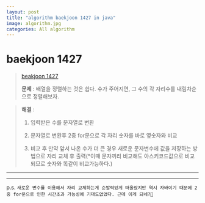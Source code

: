 ```yaml
---  
layout: post  
title: "algorithm baekjoon 1427 in java"  
image: algorithm.jpg  
categories: All algorithm  
---  
```


# baekjoon 1427  

> [beakjoon 1427](https://www.acmicpc.net/problem/1427)  
>   
> **문제** : 배열을 정렬하는 것은 쉽다. 수가 주어지면, 그 수의 각 자리수를 내림차순으로 정렬해보자.  

> **해결** :  
> 1. 입력받은 수를 문자열로 변환  
> 
> 2. 문자열로 변환후 2중 for문으로 각 자리 숫자를 바로 옆숫자와 비교  
> 
> 3. 비교 후 만약 앞서 나온 수가 더 큰 경우 새로운 문자변수에 값을 저장하는 방법으로 자리 교체 후 출력(*이때 문자끼리 비교해도 아스키코드값으로 비교되므로 숫자와 똑같이 비교가능하다.)  

---  

<script src="https://gist.github.com/nnlog/ecf2f2fadf7b0ccebfc1031a142950eb.js"></script>  

---   

p.s. `새로운 변수를 이용해서 자리 교체하는게 순발력있게 떠올랐지만 역시 자바이기 때문에 2중 for문으로 인한 시간초과 가능성에 기대도없었다. 근데 이게 되네?🥴`  